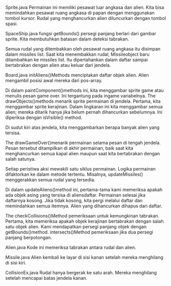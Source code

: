 Sprite.java
Permainan ini memiliki pesawat luar angkasa dan alien. Kita bisa memindahkan pesawat ruang angkasa di papan dengan menggunakan tombol kursor. Rudal yang menghancurkan alien diluncurkan dengan tombol spasi.

SpaceShip.java
fungsi getBounds() persegi panjang berlari dari gambar sprite. Kita membutuhkan batasan dalam deteksi tabrakan.

Semua rudal yang ditembakkan oleh pesawat ruang angkasa itu disimpan dalam missiles list.
Saat kita menembakkan rudal, Missileobject baru ditambahkan ke missiles list. Itu dipertahankan dalam daftar sampai bertabrakan dengan alien atau keluar dari jendela.

Board.java
initAliens()Methods menciptakan daftar objek alien. Alien mengambil posisi awal mereka dari pos-array.

Di dalam paintComponent()methods ini, kita menggambar sprite game atau menulis pesan game over. Ini tergantung pada ingame variabelnya.
The drawObjects()methods menarik sprite permainan di jendela. Pertama, kita menggambar sprite kerajinan.
Dalam lingkaran ini kita menggambar semua alien; mereka ditarik hanya jika belum pernah dihancurkan sebelumnya. Ini diperiksa dengan isVisible() method.

Di sudut kiri atas jendela, kita menggambarkan berapa banyak alien yang tersisa.

The drawGameOver()menarik permainan selama pesan di tengah jendela. Pesan tersebut ditampilkan di akhir permainan, baik saat kita menghancurkan semua kapal alien maupun saat kita bertabrakan dengan salah satunya.

Setiap peristiwa aksi mewakili satu siklus permainan. Logika permainan difaktorkan ke dalam metode tertentu. Misalnya, updateMissiles() menggerakkan semua rudal yang tersedia.

Di dalam updateAliens()method ini, pertama-tama kami memeriksa apakah ada objek asing yang tersisa di aliensdaftar. Permainan selesai jika daftarnya kosong. Jika tidak kosong, kita pergi melalui daftar dan memindahkan semua itemnya. Alien yang dihancurkan dihapus dari daftar.

The checkCollisions()Method pemeriksaan untuk kemungkinan tabrakan. Pertama, kita memeriksa apakah objek kerajinan bertabrakan dengan salah satu objek alien. Kami mendapatkan persegi panjang objek dengan getBounds()method. intersects()Method pemeriksaan jika dua persegi panjang berpotongan.

Alien.java
Kode ini memeriksa tabrakan antara rudal dan alien.

Missile.java
Alien kembali ke layar di sisi kanan setelah mereka menghilang di sisi kiri.

CollisionEx.java
Rudal hanya bergerak ke satu arah. Mereka menghilang setelah mencapai batas jendela kanan.


